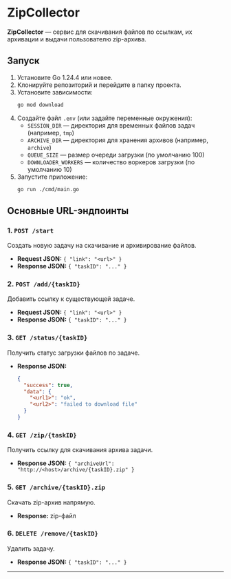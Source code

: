 # ZipCollector

**ZipCollector** — сервис для скачивания файлов по ссылкам, их архивации и выдачи пользователю zip-архива.

## Запуск

1. Установите Go 1.24.4 или новее.
2. Клонируйте репозиторий и перейдите в папку проекта.
3. Установите зависимости:
   ```sh
   go mod download
   ```
4. Создайте файл `.env` (или задайте переменные окружения):
   - `SESSION_DIR` — директория для временных файлов задач (например, `tmp`)
   - `ARCHIVE_DIR` — директория для хранения архивов (например, `archive`)
   - `QUEUE_SIZE` — размер очереди загрузки (по умолчанию 100)
   - `DOWNLOADER_WORKERS` — количество воркеров загрузки (по умолчанию 10)
5. Запустите приложение:
   ```sh
   go run ./cmd/main.go
   ```

## Основные URL-эндпоинты

### 1. `POST /start`
Создать новую задачу на скачивание и архивирование файлов.
- **Request JSON:** `{ "link": "<url>" }`
- **Response JSON:** `{ "taskID": "..." }`

### 2. `POST /add/{taskID}`
Добавить ссылку к существующей задаче.
- **Request JSON:** `{ "link": "<url>" }`
- **Response JSON:** `{ "taskID": "..." }`

### 3. `GET /status/{taskID}`
Получить статус загрузки файлов по задаче.
- **Response JSON:**
  ```json
  {
    "success": true,
    "data": {
      "<url1>": "ok",
      "<url2>": "failed to download file"
    }
  }
  ```

### 4. `GET /zip/{taskID}`
Получить ссылку для скачивания архива задачи.
- **Response JSON:** `{ "archiveUrl": "http://<host>/archive/{taskID}.zip" }`

### 5. `GET /archive/{taskID}.zip`
Скачать zip-архив напрямую.
- **Response:** zip-файл

### 6. `DELETE /remove/{taskID}`
Удалить задачу.
- **Response JSON:** `{ "taskID": "..." }`

---